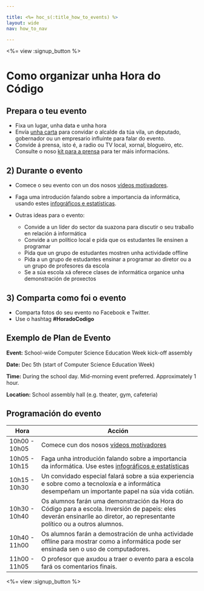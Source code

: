 ```yaml
---

title: <%= hoc_s(:title_how_to_events) %>
layout: wide
nav: how_to_nav

---
```


<%= view :signup_button %>

# Como organizar unha Hora do Código

## Prepara o teu evento

  * Fixa un lugar, unha data e unha hora
  * Envía [unha carta](https://docs.google.com/a/code.org/document/d/1eP41sKW7y0qq_JvkRIgZK8dWYICaGRZ4CCDETXa78wY/edit) para convidar o alcalde da túa vila, un deputado, gobernador ou un empresario influínte para falar do evento.
  * Convide á prensa, isto é, a radio ou TV local, xornal, blogueiro, etc. Consulte o noso [kit para a prensa](<%= resolve_url('/promote/press-kit') %>) para ter máis informacións.

## 2) Durante o evento

  * Comece o seu evento con un dos nosos [vídeos motivadores](<%= resolve_url('/promote/resources#videos') %>).
  * Faga uma introdución falando sobre a importancia da informática, usando estes [infográficos e estatísticas](<%= resolve_url('/promote/stats') %>).   
      
    
  * Outras ideas para o evento: 
      * Convide a un líder do sector da suazona para discutir o seu traballo en relación á informática
      * Convide a un político local e pida que os estudantes lle ensinen a programar
      * Pida que un grupo de estudantes mostren unha actividade offline
      * Pida a un grupo de estudantes ensinar a programar ao diretor ou a un grupo de profesores da escola
      * Se a súa escola xá oferece clases de informática organice unha demonstración de proxectos

## 3) Comparta como foi o evento

  * Comparta fotos do seu evento no Facebook e Twitter. 
  * Use o hashtag **#HoradoCodigo**

## Exemplo de Plan de Evento

**Event:** School-wide Computer Science Education Week kick-off assembly

**Date:** Dec 5th (start of Computer Science Education Week)

**Time:** During the school day. Mid-morning event preferred. Approximately 1 hour.

**Location:** School assembly hall (e.g. theater, gym, cafeteria)   
  


## Programación do evento

| Hora          | Acción                                                                                                                                                                      |
| ------------- | --------------------------------------------------------------------------------------------------------------------------------------------------------------------------- |
| 10h00 - 10h05 | Comece cun dos nosos [vídeos motivadores](<%= resolve_url('/promote/resources#videos') %>)                                                                                    |
| 10h05 - 10h15 | Faga unha introdución falando sobre a importancia da informática. Use estes [infográficos e estatísticas](<%= resolve_url('/promote/stats') %>)                             |
| 10h15 - 10h30 | Un convidado especial falará sobre a súa experiencia e sobre como a tecnoloxía e a informática desempeñam un importante papel na súa vida cotián.                           |
| 10h30 - 10h40 | Os alumnos farán uma demonstración da Hora do Código para a escola. Inversión de papeis: eles deverán ensinarlle ao diretor, ao representante político ou a outros alumnos. |
| 10h40 - 11h00 | Os alumnos farán a demostración de unha actividade offline para mostrar como a informática pode ser ensinada sen o uso de computadores.                                     |
| 11h00 - 11h05 | O profesor que axudou a traer o evento para a escola fará os comentarios finais.                                                                                            |

<%= view :signup_button %>